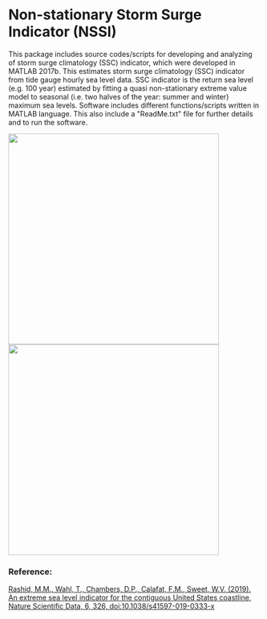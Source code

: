 # Non-stationary Storm Surge Indicator (NSSI)

This package includes source codes/scripts for developing and analyzing of storm surge climatology (SSC) indicator, which were developed in MATLAB 2017b. ​This estimates storm surge climatology (SSC) indicator from tide gauge hourly sea level data. SSC indicator is the return sea level (e.g. 100 year) estimated by fitting a quasi non-stationary extreme value model to seasonal (i.e. two halves of the year: summer and winter) maximum sea levels. Software includes different functions/scripts written in MATLAB language. This also include a "ReadMe.txt" file for further details and to run the software.

 <p>
  <a><img src="https://ndownloader.figshare.com/files/17922800/preview/17922800/preview.gif" width="420px"></a>
  <a><img src="https://ndownloader.figshare.com/files/17922803/preview/17922803/preview.gif" width="420px"></a>
</p>

### Reference:
[Rashid, M.M., Wahl, T., Chambers, D.P., Calafat, F.M., Sweet, W.V. (2019). An extreme sea level indicator for the contiguous United States coastline, Nature Scientific Data, 6, 326, doi:10.1038/s41597-019-0333-x](https://www.nature.com/articles/s41597-019-0333-x)




